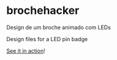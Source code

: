 # brochehacker
Design de um broche animado com LEDs

Design files for a LED pin badge

[See it in action](https://img.maple.pet/i/3e0.mp4)!
